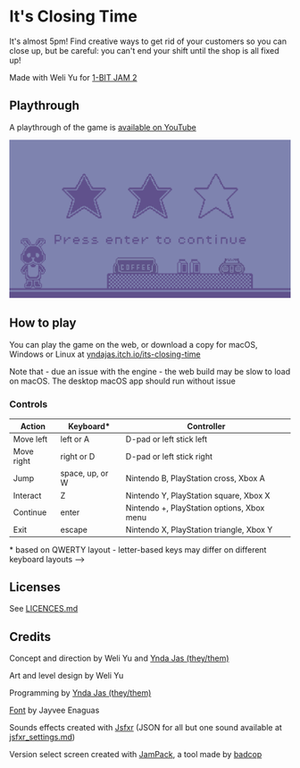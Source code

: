 # It's Closing Time

It's almost 5pm! Find creative ways to get rid of your customers so you can
close up, but be careful: you can't end your shift until the shop is all fixed
up!

Made with Weli Yu for [1-BIT JAM 2][1-bit-jam-2]

## Playthrough

A playthrough of the game is [available on YouTube][playthrough]

[![Menu screen showing a large version of the player sprite, as well as the title, credits, and controls][thumbnail]][playthrough]

## How to play

You can play the game on the web, or download a copy for macOS, Windows or Linux
at [yndajas.itch.io/its-closing-time][itch-io-page]

Note that - due an issue with the engine - the web build may be slow to load on
macOS. The desktop macOS app should run without issue

### Controls

| Action     | Keyboard\*      | Controller                                 |
| ---------- | --------------- | ------------------------------------------ |
| Move left  | left or A       | D-pad or left stick left                   |
| Move right | right or D      | D-pad or left stick right                  |
| Jump       | space, up, or W | Nintendo B, PlayStation cross, Xbox A      |
| Interact   | Z               | Nintendo Y, PlayStation square, Xbox X     |
| Continue   | enter           | Nintendo +, PlayStation options, Xbox menu |
| Exit       | escape          | Nintendo X, PlayStation triangle, Xbox Y   |

\* based on QWERTY layout - letter-based keys may differ on different keyboard
layouts -->

## Licenses

See [LICENCES.md](./LICENCES.md)

## Credits

Concept and direction by Weli Yu and [Ynda Jas (they/them)][ynda-jas]

Art and level design by Weli Yu

Programming by [Ynda Jas (they/them)][ynda-jas]

[Font][pixel-font] by Jayvee Enaguas

Sounds effects created with [Jsfxr][jsfxr] (JSON for all but one sound available
at [jsfxr_settings.md][jsfxr-settings])

Version select screen created with [JamPack][jampack], a tool made by
[badcop][badcop]

[1-bit-jam-2]: https://itch.io/jam/1-bit-jam-n2
[badcop]: https://badcop.games
[itch-io-page]: https://yndajas.itch.io/its-closing-time
[jampack]: https://badcop.games/jampack
[jsfxr]: https://sfxr.me
[jsfxr-settings]: ./jsfxr_settings.md
[pixel-font]: https://www.dafont.com/pixel-operator.font
[playthrough]: https://www.youtube.com/watch?v=xOM1maETC3k
[thumbnail]: ./assets/promo/screenshot_0.png
[ynda-jas]: https://github.com/yndajas
